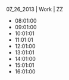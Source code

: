 07_26_2013 | Work | ZZ 
* 08:01:00
* 09:01:00
* 10:01:01
* 11:01:01
* 12:01:00
* 13:01:01
* 14:01:00
* 15:01:01
* 16:01:00
